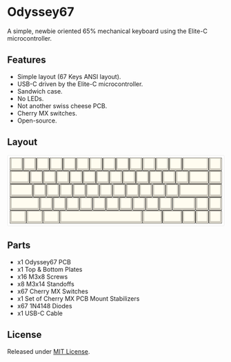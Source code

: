 # Odyssey67

 A simple, newbie oriented 65% mechanical keyboard using the Elite-C microcontroller.

## Features

 * Simple layout (67 Keys ANSI layout).
 * USB-C driven by the Elite-C microcontroller.
 * Sandwich case.
 * No LEDs.
 * Not another swiss cheese PCB.
 * Cherry MX switches.
 * Open-source.

## Layout

 ![KLE Layout](https://github.com/aureliengmichaud/Odyssey67/blob/master/Images/odyssey67-kle-layout.png)

## Parts

 * x1 Odyssey67 PCB
 * x1 Top & Bottom Plates
 * x16 M3x8 Screws
 * x8 M3x14 Standoffs
 * x67 Cherry MX Switches
 * x1 Set of Cherry MX PCB Mount Stabilizers
 * x67 1N4148 Diodes
 * x1 USB-C Cable

## License

 Released under [MIT License](https://github.com/aureliengmichaud/Odyssey67/blob/master/LICENSE).




